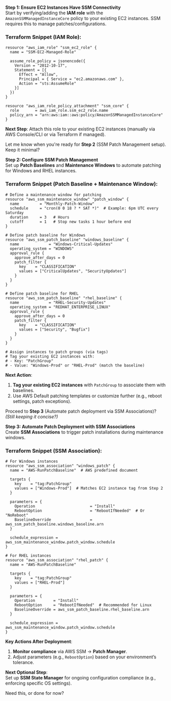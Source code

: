 **Step 1: Ensure EC2 Instances Have SSM Connectivity**  
Start by verifying/adding the **IAM role** with the `AmazonSSMManagedInstanceCore` policy to your existing EC2 instances. SSM requires this to manage patches/configurations.  

### Terraform Snippet (IAM Role):  
```hcl
resource "aws_iam_role" "ssm_ec2_role" {
  name = "SSM-EC2-Managed-Role"

  assume_role_policy = jsonencode({
    Version = "2012-10-17",
    Statement = [{
      Effect = "Allow",
      Principal = { Service = "ec2.amazonaws.com" },
      Action = "sts:AssumeRole"
    }]
  })
}

resource "aws_iam_role_policy_attachment" "ssm_core" {
  role       = aws_iam_role.ssm_ec2_role.name
  policy_arn = "arn:aws:iam::aws:policy/AmazonSSMManagedInstanceCore"
}
```  

**Next Step**: Attach this role to your existing EC2 instances (manually via AWS Console/CLI or via Terraform if managed).  

Let me know when you're ready for **Step 2** (SSM Patch Management setup). Keep it minimal?

**Step 2: Configure SSM Patch Management**  
Set up **Patch Baselines** and **Maintenance Windows** to automate patching for Windows and RHEL instances.  

### Terraform Snippet (Patch Baseline + Maintenance Window):  
```hcl
# Define a maintenance window for patching
resource "aws_ssm_maintenance_window" "patch_window" {
  name         = "Monthly-Patch-Window"
  schedule     = "cron(0 0 18 ? * SAT *)"  # Example: 6pm UTC every Saturday
  duration     = 3   # Hours
  cutoff       = 1   # Stop new tasks 1 hour before end
}

# Define patch baseline for Windows
resource "aws_ssm_patch_baseline" "windows_baseline" {
  name             = "Windows-Critical-Updates"
  operating_system = "WINDOWS"
  approval_rule {
    approve_after_days = 0
    patch_filter {
      key    = "CLASSIFICATION"
      values = ["CriticalUpdates", "SecurityUpdates"]
    }
  }
}

# Define patch baseline for RHEL
resource "aws_ssm_patch_baseline" "rhel_baseline" {
  name             = "RHEL-Security-Updates"
  operating_system = "REDHAT_ENTERPRISE_LINUX"
  approval_rule {
    approve_after_days = 0
    patch_filter {
      key    = "CLASSIFICATION"
      values = ["Security", "Bugfix"]
    }
  }
}

# Assign instances to patch groups (via tags)
# Tag your existing EC2 instances with:
# - Key: "PatchGroup"
# - Value: "Windows-Prod" or "RHEL-Prod" (match the baseline)
```

**Next Action**:  
1. **Tag your existing EC2 instances** with `PatchGroup` to associate them with baselines.  
2. Use AWS Default patching templates or customize further (e.g., reboot settings, patch exceptions).  

Proceed to **Step 3** (Automate patch deployment via SSM Associations)?  
*(Still keeping it concise?)*

**Step 3: Automate Patch Deployment with SSM Associations**  
Create **SSM Associations** to trigger patch installations during maintenance windows.  

### Terraform Snippet (SSM Association):  
```hcl
# For Windows instances
resource "aws_ssm_association" "windows_patch" {
  name = "AWS-RunPatchBaseline"  # AWS predefined document

  targets {
    key    = "tag:PatchGroup"
    values = ["Windows-Prod"]  # Matches EC2 instance tag from Step 2
  }

  parameters = {
    Operation                        = "Install"
    RebootOption                     = "RebootIfNeeded"  # Or "NoReboot"
    BaselineOverride                 = aws_ssm_patch_baseline.windows_baseline.arn
  }

  schedule_expression = aws_ssm_maintenance_window.patch_window.schedule
}

# For RHEL instances
resource "aws_ssm_association" "rhel_patch" {
  name = "AWS-RunPatchBaseline"

  targets {
    key    = "tag:PatchGroup"
    values = ["RHEL-Prod"]
  }

  parameters = {
    Operation        = "Install"
    RebootOption     = "RebootIfNeeded"  # Recommended for Linux
    BaselineOverride = aws_ssm_patch_baseline.rhel_baseline.arn
  }

  schedule_expression = aws_ssm_maintenance_window.patch_window.schedule
}
```

**Key Actions After Deployment**:  
1. **Monitor compliance** via AWS SSM → **Patch Manager**.  
2. Adjust parameters (e.g., `RebootOption`) based on your environment’s tolerance.  

**Next Optional Step**:  
Set up **SSM State Manager** for ongoing configuration compliance (e.g., enforcing specific OS settings).  

Need this, or done for now?
